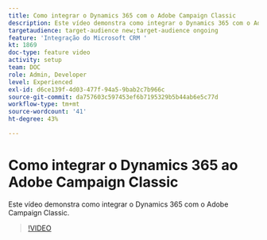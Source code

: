 ```yaml
---
title: Como integrar o Dynamics 365 com o Adobe Campaign Classic
description: Este vídeo demonstra como integrar o Dynamics 365 com o Adobe Campaign Classic.
targetaudience: target-audience new;target-audience ongoing
feature: 'Integração do Microsoft CRM '
kt: 1869
doc-type: feature video
activity: setup
team: DOC
role: Admin, Developer
level: Experienced
exl-id: d6ce139f-4d03-477f-94a5-9bab2c7b966c
source-git-commit: da757603c597453ef6b7195329b5b44ab6e5c77d
workflow-type: tm+mt
source-wordcount: '41'
ht-degree: 43%

---
```


# Como integrar o Dynamics 365 ao Adobe Campaign Classic

Este vídeo demonstra como integrar o Dynamics 365 com o Adobe Campaign Classic.

>[!VIDEO](https://video.tv.adobe.com/v/23837?quality=12)
